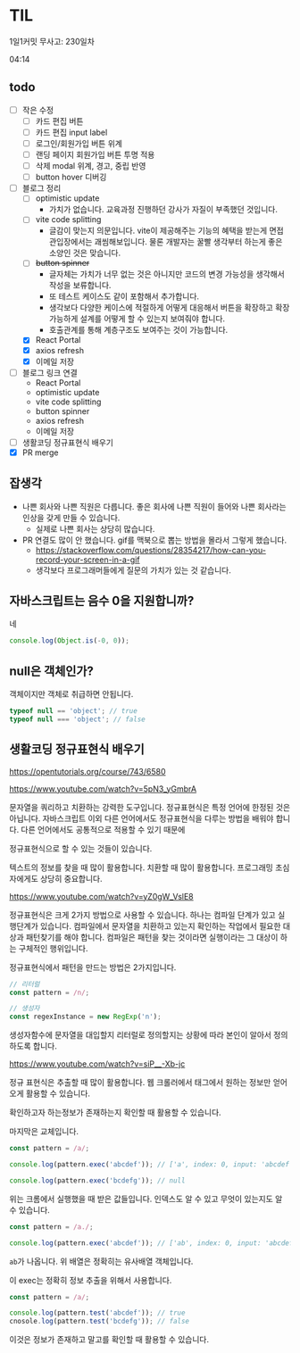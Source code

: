 # TIL

1일1커밋 무사고: 230일차

04:14

## todo

- [ ] 작은 수정
  - [ ] 카드 편집 버튼
  - [ ] 카드 편집 input label
  - [ ] 로그인/회원가입 버튼 위계
  - [ ] 랜딩 페이지 회원가입 버튼 투명 적용
  - [ ] 삭제 modal 위계, 경고, 중립 반영
  - [ ] button hover 디버깅
- [ ] 블로그 정리
  - [ ] optimistic update
    - 가치가 없습니다. 교육과정 진행하던 강사가 자질이 부족했던 것입니다.
  - [ ] vite code splitting
    - 글감이 맞는지 의문입니다. vite이 제공해주는 기능의 혜택을 받는게 면접관입장에서는 괘씸해보입니다. 물론 개발자는 꿀빨 생각부터 하는게 좋은 소양인 것은 맞습니다.
  - [ ] ~~button spinner~~
    - 글자체는 가치가 너무 없는 것은 아니지만 코드의 변경 가능성을 생각해서 작성을 보류합니다.
    - 또 테스트 케이스도 같이 포함해서 추가합니다.
    - 생각보다 다양한 케이스에 적절하게 어떻게 대응해서 버튼을 확장하고 확장가능하게 설계를 어떻게 할 수 있는지 보여줘야 합니다.
    - 호출관계를 통해 계층구조도 보여주는 것이 가능합니다.
  - [x] React Portal
  - [x] axios refresh
  - [x] 이메일 저장
- [ ] 블로그 링크 연결
  - React Portal
  - optimistic update
  - vite code splitting
  - button spinner
  - axios refresh
  - 이메일 저장
- [ ] 생활코딩 정규표현식 배우기
- [x] PR merge

## 잡생각

- 나쁜 회사와 나쁜 직원은 다릅니다. 좋은 회사에 나쁜 직원이 들어와 나쁜 회사라는 인상을 갖게 만들 수 있습니다.
  - 실제로 나쁜 회사는 상당히 많습니다.
- PR 연결도 많이 안 했습니다. gif를 맥북으로 뽑는 방법을 몰라서 그렇게 했습니다.
  - https://stackoverflow.com/questions/28354217/how-can-you-record-your-screen-in-a-gif
  - 생각보다 프로그래머들에게 질문의 가치가 있는 것 같습니다.

## 자바스크립트는 음수 0을 지원합니까?

네

```js
console.log(Object.is(-0, 0));
```

## null은 객체인가?

객체이지만 객체로 취급하면 안됩니다.

```js
typeof null == 'object'; // true
typeof null === 'object'; // false
```

## 생활코딩 정규표현식 배우기

https://opentutorials.org/course/743/6580

https://www.youtube.com/watch?v=5pN3_yGmbrA

문자열을 쿼리하고 치환하는 강력한 도구입니다. 정규표현식은 특정 언어에 한정된 것은 아닙니다. 자바스크립트 이외 다른 언어에서도 정규표현식을 다루는 방법을 배워야 합니다. 다른 언어에서도 공통적으로 적용할 수 있기 때문에

정규표현식으로 할 수 있는 것들이 있습니다.

텍스트의 정보를 찾을 때 많이 활용합니다. 치환할 때 많이 활용합니다. 프로그래밍 초심자에게도 상당히 중요합니다.

https://www.youtube.com/watch?v=yZ0gW_VslE8

정규표현식은 크게 2가지 방법으로 사용할 수 있습니다. 하나는 컴파일 단계가 있고 실행단계가 있습니다. 컴파일에서 문자열을 치환하고 있는지 확인하는 작업에서 필요한 대상과 패턴찾기를 해야 합니다. 컴파일은 패턴을 찾는 것이라면 실행이라는 그 대상이 하는 구체적인 행위입니다.

정규표현식에서 패턴을 만드는 방법은 2가지입니다.

```js
// 리터럴
const pattern = /n/;

// 생성자
const regexInstance = new RegExp('n');
```

생성자함수에 문자열을 대입할지 리터럴로 정의할지는 상황에 따라 본인이 알아서 정의하도록 합니다.

https://www.youtube.com/watch?v=siP__-Xb-jc

정규 표현식은 추출할 때 많이 활용합니다. 웹 크롤러에서 태그에서 원하는 정보만 얻어오게 활용할 수 있습니다.

확인하고자 하는정보가 존재하는지 확인할 때 활용할 수 있습니다.

마지막은 교체입니다.

```js
const pattern = /a/;

console.log(pattern.exec('abcdef')); // ['a', index: 0, input: 'abcdef', groups: undefined]

console.log(pattern.exec('bcdefg')); // null
```

위는 크롬에서 실행했을 때 받은 값들입니다. 인덱스도 알 수 있고 무엇이 있는지도 알 수 있습니다.

```js
const pattern = /a./;

console.log(pattern.exec('abcdef')); // ['ab', index: 0, input: 'abcdef', groups: undefined]
```

`ab`가 나옵니다. 위 배열은 정확히는 유사배열 객체입니다.

이 exec는 정확히 정보 추출을 위해서 사용합니다.

```js
const pattern = /a/;

console.log(pattern.test('abcdef')); // true
cnosole.log(pattern.test('bcdefg')); // false
```

이것은 정보가 존재하고 말고를 확인할 때 활용할 수 있습니다.
